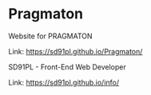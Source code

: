 # Pragmaton
Website for PRAGMATON

Link: https://sd91pl.github.io/Pragmaton/


SD91PL - Front-End Web Developer

Link: https://sd91pl.github.io/info/